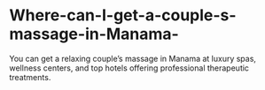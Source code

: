 # Where-can-I-get-a-couple-s-massage-in-Manama-
You can get a relaxing couple’s massage in Manama at luxury spas, wellness centers, and top hotels offering professional therapeutic treatments.
